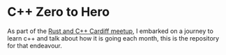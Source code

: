 # C++ Zero to Hero

As part of the [Rust and C++ Cardiff meetup](https://www.meetup.com/rust-and-c-plus-plus-in-cardiff/), I embarked on a journey to learn c++ and talk about how it is going each month, this is the repository for that endeavour. 